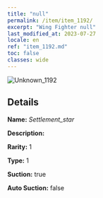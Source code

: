 ```yaml
---
title: "null"
permalink: /item/item_1192/
excerpt: "Wing Fighter null"
last_modified_at: 2023-07-27
locale: en
ref: "item_1192.md"
toc: false
classes: wide
---
```



 ![Unknown_1192](/images/item/Settlement_star_p.png)



## Details

 **Name:** *Settlement_star* 

 **Description:** 

 **Rarity:** 1 

 **Type:** 1 

 **Suction:** true 

 **Auto Suction:** false 


